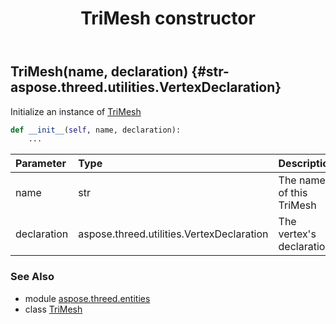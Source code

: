 ﻿---
title: TriMesh constructor
second_title: Aspose.3D for Python via .NET API References
description: 
type: docs
weight: 10
url: /python-net/aspose.threed.entities/trimesh/__init__/
is_root: false
---

## TriMesh(name, declaration) {#str-aspose.threed.utilities.VertexDeclaration}

Initialize an instance of [TriMesh](/3d/python-net/aspose.threed.entities/trimesh)



```python
def __init__(self, name, declaration):
    ...
```


| Parameter | Type | Description |
| :- | :- | :- |
| name | str | The name of this TriMesh |
| declaration | aspose.threed.utilities.VertexDeclaration | The vertex's declaration |



### See Also
* module [aspose.threed.entities](../../)
* class [TriMesh](/3d/python-net/aspose.threed.entities/trimesh)
